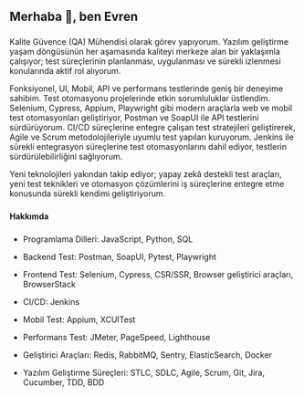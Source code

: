 <h2 align="left">Merhaba 👋, ben Evren</h2>

###

<p align="left">
Kalite Güvence (QA) Mühendisi olarak görev yapıyorum. Yazılım geliştirme yaşam döngüsünün her aşamasında kaliteyi merkeze alan bir yaklaşımla çalışıyor; test süreçlerinin planlanması, uygulanması ve sürekli izlenmesi konularında aktif rol alıyorum.

Fonksiyonel, UI, Mobil, API ve performans testlerinde geniş bir deneyime sahibim. Test otomasyonu projelerinde etkin sorumluluklar üstlendim. Selenium, Cypress, Appium, Playwright gibi modern araçlarla web ve mobil test otomasyonları geliştiriyor, Postman ve SoapUI ile API testlerini sürdürüyorum. CI/CD süreçlerine entegre çalışan test stratejileri geliştirerek, Agile ve Scrum metodolojileriyle uyumlu test yapıları kuruyorum. Jenkins ile sürekli entegrasyon süreçlerine test otomasyonlarını dahil ediyor, testlerin sürdürülebilirliğini sağlıyorum.

Yeni teknolojileri yakından takip ediyor; yapay zekâ destekli test araçları, yeni test teknikleri ve otomasyon çözümlerini iş süreçlerine entegre etme konusunda sürekli kendimi geliştiriyorum.</p>

###

<h4 align="left">Hakkımda</h4>

###

<p align="left"> 

- Programlama Dilleri: JavaScript, Python, SQL <br>

- Backend Test: Postman, SoapUI, Pytest, Playwright <br>

- Frontend Test: Selenium, Cypress, CSR/SSR, Browser geliştirici araçları, BrowserStack<br>

- CI/CD: Jenkins <br>

- Mobil Test: Appium, XCUITest <br>

- Performans Test: JMeter, PageSpeed, Lighthouse <br>

- Geliştirici Araçları: Redis, RabbitMQ, Sentry, ElasticSearch, Docker <br>

- Yazılım Geliştirme Süreçleri: STLC, SDLC, Agile, Scrum, Git, Jira, Cucumber, TDD, BDD <br>




###



